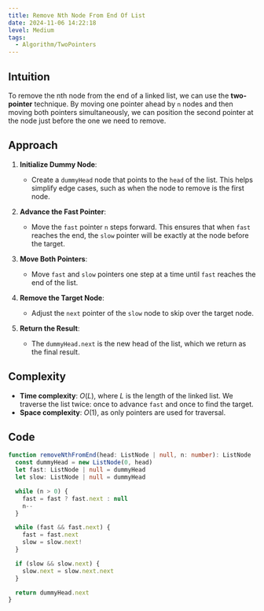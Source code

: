 ```yaml
---
title: Remove Nth Node From End Of List
date: 2024-11-06 14:22:18
level: Medium
tags:  
  - Algorithm/TwoPointers
---
```


## Intuition

To remove the nth node from the end of a linked list, we can use the **two-pointer** technique. By moving one pointer ahead by `n` nodes and then moving both pointers simultaneously, we can position the second pointer at the node just before the one we need to remove.

## Approach

1. **Initialize Dummy Node**:
   - Create a `dummyHead` node that points to the `head` of the list. This helps simplify edge cases, such as when the node to remove is the first node.

2. **Advance the Fast Pointer**:
   - Move the `fast` pointer `n` steps forward. This ensures that when `fast` reaches the end, the `slow` pointer will be exactly at the node before the target.

3. **Move Both Pointers**:
   - Move `fast` and `slow` pointers one step at a time until `fast` reaches the end of the list.

4. **Remove the Target Node**:
   - Adjust the `next` pointer of the `slow` node to skip over the target node.

5. **Return the Result**:
   - The `dummyHead.next` is the new head of the list, which we return as the final result.

## Complexity

- **Time complexity**: $O(L)$, where $L$ is the length of the linked list. We traverse the list twice: once to advance `fast` and once to find the target.
- **Space complexity**: $O(1)$, as only pointers are used for traversal.

## Code

```ts
function removeNthFromEnd(head: ListNode | null, n: number): ListNode | null {
  const dummyHead = new ListNode(0, head)
  let fast: ListNode | null = dummyHead
  let slow: ListNode | null = dummyHead

  while (n > 0) {
    fast = fast ? fast.next : null
    n--
  }

  while (fast && fast.next) {
    fast = fast.next
    slow = slow.next!
  }

  if (slow && slow.next) {
    slow.next = slow.next.next
  }

  return dummyHead.next
}
```
